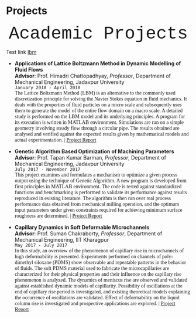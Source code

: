 # Projects

<p align="center">
<font size="7"> <span style="font-family:Courier New;">Academic Projects</span> </font><br/>
</p>

Test link [lbm](lbm.md)

- **Applications of Lattice Boltzmann Method in Dynamic Modelling of Fluid Flows**<br/>
**Advisor**: Prof. Himadri Chattopadhyay, *Professor*, Department of Mechanical Engineering, Jadavpur University<br/>
`January 2018 - April 2018`<br/>
<span style="font-family:Garamond;">The Lattice Boltzmann Method (LBM) is an alternative to the commonly used discretization principle for solving the Navier Stokes equation in fluid mechanics. It deals with the properties of fluid particles on a micro scale and subsequently uses them to generate the model of the entire flow domain on a macro scale. A detailed study is performed on the LBM model and its underlying principles. A program for its execution is written in MATLAB environment. Simulations are run on a simple geometry involving steady flow through a circular pipe. The results obtained are analysed and verified against the expected results given by mathematical models and actual experimentation. | [Project Report](https://drive.google.com/file/d/1xiDIaSVU2Pi2sqhqKRdWWpbW_MG6qG9z/view?usp=sharing)</span>


- **Genetic Algorithm Based Optimization of Machining Parameters**<br/>
**Advisor**: Prof. Tapan Kumar Barman, *Professor*, Department of Mechanical Engineering, Jadavpur University<br/>
`July 2017 - November 2017`<br/>
<span style="font-family:Garamond;">This project examines and formulates a mechanism to optimize a given process output using the technique of Genetic Algorithm. A new program is developed from first principles in MATLAB environment. The code is tested against standardized functions and benchmarking is performed to validate its performance against results reproduced in existing literature. The algorithm is then run over real process performance data obtained from mechanical milling operation, and the optimum input parameters under given constraints required for achieving minimum surface roughness are determined. | [Project Report]((https://drive.google.com/file/d/1NLoW8r8a_-SmLYdVhczwRz4kUO1cv8c1/view?usp=sharing))</span>



- **Capillary Dynamics in Soft Deformable Microchannels**<br/>
**Advisor**: Prof. Suman Chakraborty, *Professor*, Department of Mechanical Engineering, IIT Kharagpur<br/>
`May 2017 - July 2017`<br/>
<span style="font-family:Garamond;">In this study, an overview of the phenomenon of capillary rise in microchannels of high deformability is presented. Experiments performed on channels of poly-dimethyl siloxane (PDMS) show observable and repeatable patterns in the behavior of fluids. The soft PDMS material used to fabricate the microcapillaries are characterized for their physical properties and their influence on the capillary rise phenomenon is analyzed. The dynamics of meniscus rise are observed and validated against established dynamic models of capillarity. Possibility of oscillations at the end of capillary rise period is investigated, and existing theoretical models explaining the occurrence of oscillations are validated. Effect of deformability on the liquid column rise is investigated and prospective applications are explored. | [Project Report](https://drive.google.com/file/d/1wBnW5xJDLebwWYOcnDTsXPgG7AtgPJQp/view?usp=sharing)</span>

